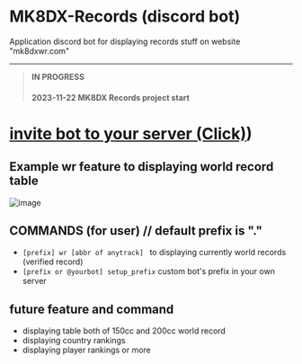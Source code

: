 
# MK8DX-Records (discord bot)
Application discord bot for displaying records stuff on website "mk8dxwr.com"

---
>**IN PROGRESS**
>#### 2023-11-22 MK8DX Records project start
>
# [invite bot to your server (Click)](https://pondsan1412.github.io/MK8DX-WR-Bot/))



## Example wr feature to displaying world record table
![image](https://cdn.discordapp.com/attachments/1172493621732327495/1176825238420455444/image.png?ex=657046e9&is=655dd1e9&hm=5fd881919d4a21101a9fdab29aa7768b8ffc2b64af8e892d2f32a53084d7aafd&)


## COMMANDS (for user) // default prefix is "." 
* `[prefix] wr [abbr of anytrack] ` to displaying currently world records (verified record)
* `[prefix or @yourbot] setup_prefix` custom bot's prefix in your own server
  
## future feature and command
* displaying table both of 150cc and 200cc world record
* displaying country rankings
* displaying player rankings
or more





